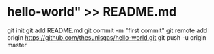 # hello-world" >> README.md
git init
git add README.md
git commit -m "first commit"
git remote add origin https://github.com/thesunisgas/hello-world.git
git push -u origin master
                

